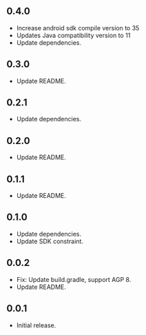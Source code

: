 ## 0.4.0

* Increase android sdk compile version to 35
* Updates Java compatibility version to 11
* Update dependencies.

## 0.3.0

* Update README.

## 0.2.1

* Update dependencies.

## 0.2.0

* Update README.

## 0.1.1

* Update README.

## 0.1.0

* Update dependencies.
* Update SDK constraint.

## 0.0.2

* Fix: Update build.gradle, support AGP 8.
* Update README.

## 0.0.1

* Initial release.
